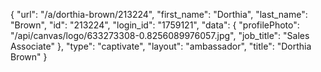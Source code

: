 {
    "url": "\/a\/dorthia-brown\/213224",
    "first_name": "Dorthia",
    "last_name": "Brown",
    "id": "213224",
    "login_id": "1759121",
    "data": {
        "profilePhoto": "\/api\/canvas\/logo\/633273308-0.8256089976057.jpg",
        "job_title": "Sales Associate"
    },
    "type": "captivate",
    "layout": "ambassador",
    "title": "Dorthia Brown"
}